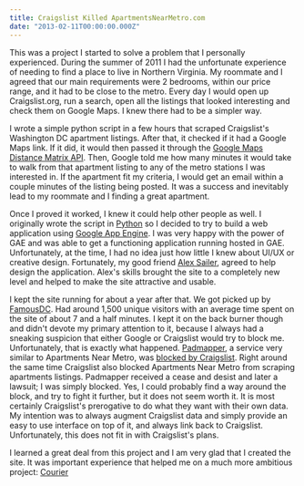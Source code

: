 ```yaml
---
title: Craigslist Killed ApartmentsNearMetro.com
date: "2013-02-11T00:00:00.000Z"
---
```


This was a project I started to solve a problem that I personally experienced.  During the summer of 2011 I had the unfortunate experience of needing to find a place to live in Northern Virginia.  My roommate and I agreed that our main requirements were 2 bedrooms, within our price range, and it had to be close to the metro.  Every day I would open up Craigslist.org, run a search, open all the listings that looked interesting and check them on Google Maps.  I knew there had to be a simpler way.


I wrote a simple python script in a few hours that scraped Craigslist's Washington DC apartment listings.  After that, it checked if it had a Google Maps link.  If it did, it would then passed it through the [Google Maps Distance Matrix API](https://developers.google.com/maps/documentation/distancematrix/).  Then, Google told me how many minutes it would take to walk from that apartment listing to any of the metro stations I was interested in.  If the apartment fit my criteria, I would get an email within a couple minutes of the listing being posted.  It was a success and inevitably lead to my roommate and I finding a great apartment.


Once I proved it worked, I knew it could help other people as well.  I originally wrote the script in [Python](http://python.org) so I decided to try to build a web application using [Google App Engine](https://developers.google.com/appengine/).  I was very happy with the power of GAE and was able to get a functioning application running hosted in GAE.  Unfortunately, at the time, I had no idea just how little I knew about UI/UX or creative design.  Fortunately, my good friend [Alex Sailer](http://alexsailer.com/), agreed to help design the application.  Alex's skills brought the site to a completely new level and helped to make the site attractive and usable.


I kept the site running for about a year after that.  We got picked up by [FamousDC](http://famousdc.com/).  Had around 1,500 unique visitors with an average time spent on the site of about 7 and a half minutes.  I kept it on the back burner though and didn't devote my primary attention to it, because I always had a sneaking suspicion that either Google or Craigslist would try to block me.  Unfortunately, that is exactly what happened.  [Padmapper](http://padmapper.com), a service very similar to Apartments Near Metro, was [blocked by Craigslist](http://arstechnica.com/tech-policy/2012/07/craigslist-sues-padmapper-for-copyright-infringement/).  Right around the same time Craigslist also blocked Apartments Near Metro from scraping apartments listings.  Padmapper received a cease and desist and later a lawsuit; I was simply blocked.  Yes, I could probably find a way around the block, and try to fight it further, but it does not seem worth it.  It is most certainly Craigslist's prerogative to do what they want with their own data.  My intention was to always augment Craigslist data and simply provide an easy to use interface on top of it, and always link back to Craigslist.  Unfortunately, this does not fit in with Craigslist's plans.


I learned a great deal from this project and I am very glad that I created the site.  It was important experience that helped me on a much more ambitious project: [Courier](http://trycourier.com)
